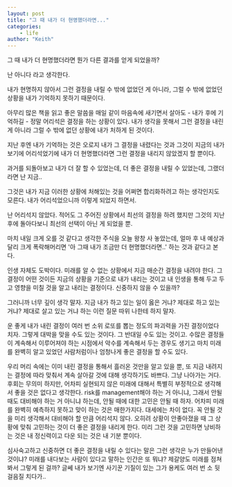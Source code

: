 ```yaml
---
layout: post
title: "그 때 내가 더 현명했더라면..."
categories:
    - life
author: "Keith"
---
```


그 때 내가 더 현명했더라면 뭔가 다른 결과를 얻게 되었을까? 

난 아니다 라고 생각한다.

내가 현명하지 않아서 그런 결정을 내릴 수 밖에 없었던 게 아니라, 그럴 수 밖에 없었던 상황을 내가 기억하지 못하기 때문이다.

아무리 많은 책을 읽고 좋은 말씀을 매일 같이 마음속에 새기면서 살아도 - 내가 후에 기억하길 - 정말 어리석은 결정을 하는 상황이 있다. 내가 생각을 못해서 그런 결정을 내린 게 아니라 그럴 수 밖에 없던 상황에 내가 처하게 된 것이다.

지난 후엔 내가 기억하는 것은 오로지 내가 그 결정을 내렸다는 것과 그것이 지금의 내가 보기에 어리석었기에 내가 더 현명했더라면 그런 결정을 내리지 않았겠지 할 뿐이다.

과거를 되돌아보고 내가 더 잘 할 수 있었는데, 더 좋은 결정을 내릴 수 있었는데, 그랬더라면 난 지금..

그것은 내가 지금 이러한 상황에 처해있는 것을 어쩌면 합리화하려고 하는 생각인지도 모른다. 내가 어리석었으니까 이렇게 되었지 하면서. 

난 어리석지 않았다. 적어도 그 주어진 상황에서 최선의 결정을 하려 했지만 그것의 지난 후에 돌아다보니 최선의 선택이 아닌 게 되었을 뿐.

마치 내일 크게 오를 것 같다고 생각한 주식을 오늘 왕창 사 놓았는데, 얼마 후 내 예상과 달리 크게 폭락해머리면 '아 그때 내가 조금만 더 현명했더라면..' 하는 것과 같다고 본다. 

인생 자체도 도박이다. 미래를 알 수 없는 상황에서 지금 매순간 결정을 내려야 한다. 그 결정이 어떤 것이든 지금의 상황을 기준으로 내가 내리는 것이고 내 인생을 통해 두고 두고 영향을 미칠 것을 알고 내리는 결정이다. 신중하지 않을 수 있을까? 

그러니까 너무 깊이 생각 말자. 지금 내가 하고 있는 일이 옳은 거냐? 제대로 하고 있는 거냐? 제대로 살고 있는 거냐 하는 이런 질문 따위 나한테 하지 말자.

운 좋게 내가 내린 결정이 여러 번 소위 로또를 뽑는 정도의 파괴력을 가진 결정이었다 치자. 그렇게 대박을 맞을 수도 있는 것이다. 그 반대일 수도 있는 것이고. 수많은 결정들이 계속해서 이루어져야 하는 시점에서 악수를 계속해서 두는 경우도 생기고 마치 미래를 완벽히 알고 있었던 사람처럼이나 엄청나게 좋은 결정을 할 수도 있다. 

우리 머리 속에는 이미 내린 결정을 통해서 흘러온 것만을 알고 있을 뿐, 또 지금 내려지는 결정에 따라 맞춰서 계속 살아갈 것에 대해 생각하기도 바쁘다. 그냥 나아가는 거다. 후회는 무의미 하지만, 어차피 실현되지 않은 미래에 대해서 특별히 부정적으로 생각해서 좋을 것은 없다고 생각한다. risk를 management해야 하는 거 아니냐, 그래서 안될 때도 대비해야 하는 거 아니냐 하는데, 안될 때에 대한 고민은 안될 때 하자. 어차피 미래를 완벽히 예측하지 못하고 맞이 하는 것은 매한가지다. 대세에는 차이 없다. 꼭 안될 것을 미리 생각해서 대비해야 할 만큼 어리석지 않다. 오히려 상황이 안좋아졌을 때 그 상황에 맞춰 고민하는 것이 더 좋은 결정을 내리게 한다. 미리 그런 것을 고민하면 낭비하는 것은 내 정신력이고 다운 되는 것은 내 기분 뿐이다. 

심사숙고하고 신중하면 더 좋은 결정을 내릴 수 있다는 말은 그런 생각은 누가 만들어낸 것이냐? 미래를 내다보는 사람이 있다고 말하는 인간은 또 뭐냐? 제갈양도 미래를 점쳐봐서 그렇게 된 걸까? 글쎄 내가 보기엔 사기꾼 기질이 있는 그가 용케도 여러 번 소 뒷걸음질 치다가..

